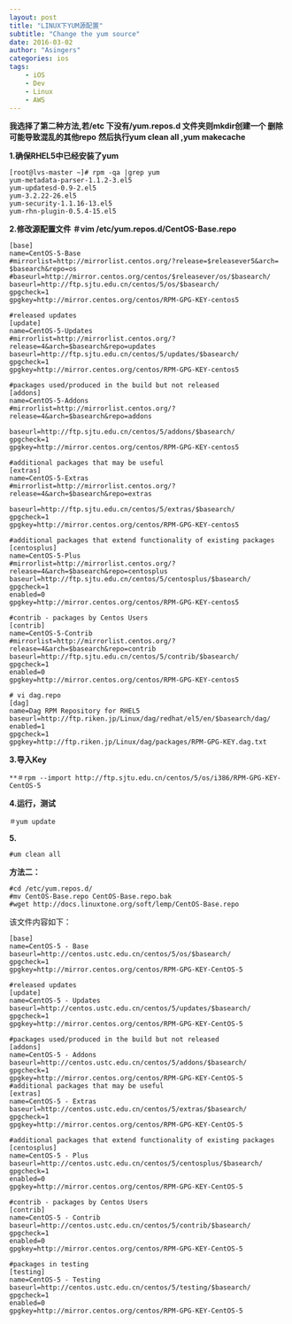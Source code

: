 ```yaml
---
layout: post
title: "LINUX下YUM源配置"
subtitle: "Change the yum source"
date: 2016-03-02
author: "Asingers"
categories: ios
tags:
    - iOS
    - Dev
    - Linux
    - AWS
---
```

**我选择了第二种方法,若/etc 下没有/yum.repos.d 文件夹则mkdir创建一个 删除可能导致混乱的其他repo**
**然后执行yum clean all ,yum makecache**

**1.确保RHEL5中已经安装了yum**

	[root@lvs-master ~]# rpm -qa |grep yum
	yum-metadata-parser-1.1.2-3.el5
	yum-updatesd-0.9-2.el5
	yum-3.2.22-26.el5
	yum-security-1.1.16-13.el5
	yum-rhn-plugin-0.5.4-15.el5

**2.修改源配置文件 ＃vim /etc/yum.repos.d/CentOS-Base.repo**

	[base]
	name=CentOS-5-Base
	#mirrorlist=http://mirrorlist.centos.org/?release=$releasever5&arch=	$basearch&repo=os
	#baseurl=http://mirror.centos.org/centos/$releasever/os/$basearch/
	baseurl=http://ftp.sjtu.edu.cn/centos/5/os/$basearch/
	gpgcheck=1
	gpgkey=http://mirror.centos.org/centos/RPM-GPG-KEY-centos5

	#released updates
	[update]
	name=CentOS-5-Updates
	#mirrorlist=http://mirrorlist.centos.org/?release=4&arch=$basearch&repo=updates
	baseurl=http://ftp.sjtu.edu.cn/centos/5/updates/$basearch/
	gpgcheck=1
	gpgkey=http://mirror.centos.org/centos/RPM-GPG-KEY-centos5

	#packages used/produced in the build but not released
	[addons]
	name=CentOS-5-Addons
	#mirrorlist=http://mirrorlist.centos.org/?release=4&arch=$basearch&repo=addons

	baseurl=http://ftp.sjtu.edu.cn/centos/5/addons/$basearch/
	gpgcheck=1
	gpgkey=http://mirror.centos.org/centos/RPM-GPG-KEY-centos5

	#additional packages that may be useful
	[extras]
	name=CentOS-5-Extras
	#mirrorlist=http://mirrorlist.centos.org/?release=4&arch=$basearch&repo=extras

	baseurl=http://ftp.sjtu.edu.cn/centos/5/extras/$basearch/
	gpgcheck=1
	gpgkey=http://mirror.centos.org/centos/RPM-GPG-KEY-centos5

	#additional packages that extend functionality of existing packages
	[centosplus]
	name=CentOS-5-Plus
	#mirrorlist=http://mirrorlist.centos.org/?release=4&arch=$basearch&repo=centosplus
	baseurl=http://ftp.sjtu.edu.cn/centos/5/centosplus/$basearch/
	gpgcheck=1
	enabled=0
	gpgkey=http://mirror.centos.org/centos/RPM-GPG-KEY-centos5

	#contrib - packages by Centos Users
	[contrib]
	name=CentOS-5-Contrib
	#mirrorlist=http://mirrorlist.centos.org/?release=4&arch=$basearch&repo=contrib
	baseurl=http://ftp.sjtu.edu.cn/centos/5/contrib/$basearch/
	gpgcheck=1
	enabled=0
	gpgkey=http://mirror.centos.org/centos/RPM-GPG-KEY-centos5

	# vi dag.repo
	[dag]
	name=Dag RPM Repository for RHEL5
	baseurl=http://ftp.riken.jp/Linux/dag/redhat/el5/en/$basearch/dag/
	enabled=1
	gpgcheck=1
	gpgkey=http://ftp.riken.jp/Linux/dag/packages/RPM-GPG-KEY.dag.txt


**3.导入Key**

	**＃rpm --import http://ftp.sjtu.edu.cn/centos/5/os/i386/RPM-GPG-KEY-CentOS-5

**4.运行，测试**

	＃yum update

**5.**	

	#um clean all

**方法二：**

	#cd /etc/yum.repos.d/
	#mv CentOS-Base.repo CentOS-Base.repo.bak
	#wget http://docs.linuxtone.org/soft/lemp/CentOS-Base.repo

该文件内容如下：

	[base]
	name=CentOS-5 - Base
	baseurl=http://centos.ustc.edu.cn/centos/5/os/$basearch/
	gpgcheck=1
	gpgkey=http://mirror.centos.org/centos/RPM-GPG-KEY-CentOS-5

	#released updates
	[update]
	name=CentOS-5 - Updates
	baseurl=http://centos.ustc.edu.cn/centos/5/updates/$basearch/
	gpgcheck=1
	gpgkey=http://mirror.centos.org/centos/RPM-GPG-KEY-CentOS-5

	#packages used/produced in the build but not released
	[addons]
	name=CentOS-5 - Addons
	baseurl=http://centos.ustc.edu.cn/centos/5/addons/$basearch/
	gpgcheck=1
	gpgkey=http://mirror.centos.org/centos/RPM-GPG-KEY-CentOS-5
	#additional packages that may be useful
	[extras]
	name=CentOS-5 - Extras
	baseurl=http://centos.ustc.edu.cn/centos/5/extras/$basearch/
	gpgcheck=1
	gpgkey=http://mirror.centos.org/centos/RPM-GPG-KEY-CentOS-5

	#additional packages that extend functionality of existing packages
	[centosplus]
	name=CentOS-5 - Plus
	baseurl=http://centos.ustc.edu.cn/centos/5/centosplus/$basearch/
	gpgcheck=1
	enabled=0
	gpgkey=http://mirror.centos.org/centos/RPM-GPG-KEY-CentOS-5

	#contrib - packages by Centos Users
	[contrib]
	name=CentOS-5 - Contrib
	baseurl=http://centos.ustc.edu.cn/centos/5/contrib/$basearch/
	gpgcheck=1
	enabled=0
	gpgkey=http://mirror.centos.org/centos/RPM-GPG-KEY-CentOS-5

	#packages in testing
	[testing]
	name=CentOS-5 - Testing
	baseurl=http://centos.ustc.edu.cn/centos/5/testing/$basearch/
	gpgcheck=1
	enabled=0
	gpgkey=http://mirror.centos.org/centos/RPM-GPG-KEY-CentOS-5
